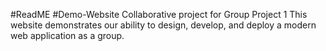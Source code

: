 #ReadME
#Demo-Website
Collaborative project for Group Project 1
This website demonstrates our ability to design, develop, and deploy a modern web application as a group.
